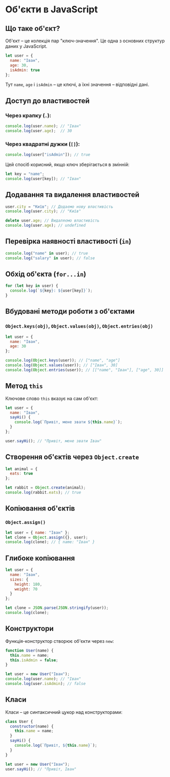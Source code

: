 # Об'єкти в JavaScript

## Що таке об'єкт?
Об'єкт – це колекція пар "ключ-значення". Це одна з основних структур даних у JavaScript.

```js
let user = {
  name: "Іван",
  age: 30,
  isAdmin: true
};
```
Тут `name`, `age` і `isAdmin` – це ключі, а їхні значення – відповідні дані.

## Доступ до властивостей

### Через крапку (`.`):
```js
console.log(user.name); // "Іван"
console.log(user.age);  // 30
```

### Через квадратні дужки (`[]`):
```js
console.log(user["isAdmin"]); // true
```
Цей спосіб корисний, якщо ключ зберігається в змінній:
```js
let key = "name";
console.log(user[key]); // "Іван"
```

## Додавання та видалення властивостей
```js
user.city = "Київ"; // Додаємо нову властивість
console.log(user.city); // "Київ"

delete user.age; // Видаляємо властивість
console.log(user.age); // undefined
```

## Перевірка наявності властивості (`in`)
```js
console.log("name" in user); // true
console.log("salary" in user); // false
```

## Обхід об'єкта (`for...in`)
```js
for (let key in user) {
  console.log(`${key}: ${user[key]}`);
}
```

## Вбудовані методи роботи з об'єктами
### `Object.keys(obj)`, `Object.values(obj)`, `Object.entries(obj)`
```js
let user = {
  name: "Іван",
  age: 30
};

console.log(Object.keys(user)); // ["name", "age"]
console.log(Object.values(user)); // ["Іван", 30]
console.log(Object.entries(user)); // [["name", "Іван"], ["age", 30]]
```

## Метод `this`
Ключове слово `this` вказує на сам об'єкт:
```js
let user = {
  name: "Іван",
  sayHi() {
    console.log(`Привіт, мене звати ${this.name}`);
  }
};

user.sayHi(); // "Привіт, мене звати Іван"
```

## Створення об'єктів через `Object.create`
```js
let animal = {
  eats: true
};

let rabbit = Object.create(animal);
console.log(rabbit.eats); // true
```

## Копіювання об'єктів
### `Object.assign()`
```js
let user = { name: "Іван" };
let clone = Object.assign({}, user);
console.log(clone); // { name: "Іван" }
```

## Глибоке копіювання
```js
let user = {
  name: "Іван",
  sizes: {
    height: 180,
    weight: 70
  }
};

let clone = JSON.parse(JSON.stringify(user));
console.log(clone);
```

## Конструктори
Функція-конструктор створює об'єкти через `new`:
```js
function User(name) {
  this.name = name;
  this.isAdmin = false;
}

let user = new User("Іван");
console.log(user.name); // "Іван"
console.log(user.isAdmin); // false
```

## Класи
Класи – це синтаксичний цукор над конструкторами:
```js
class User {
  constructor(name) {
    this.name = name;
  }
  sayHi() {
    console.log(`Привіт, ${this.name}`);
  }
}

let user = new User("Іван");
user.sayHi(); // "Привіт, Іван"
```
